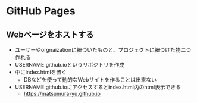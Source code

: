# GitHub Pages
## Webページをホストする
- ユーザーやorgnaizationに紐づいたものと、プロジェクトに紐づけた物二つ作れる
- USERNAME.github.ioというリポジトリを作成
- 中にindex.htmlを置く
    - DBなどを使って動的なWebサイトを作ることは出来ない
- USERNAME.github.ioにアクセスするとindex.html内のhtml表示できる
    - https://matsumura-yu.github.io
